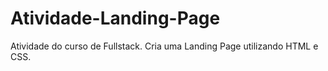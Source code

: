 # Atividade-Landing-Page
Atividade do curso de Fullstack. Cria uma Landing Page utilizando HTML e CSS.
